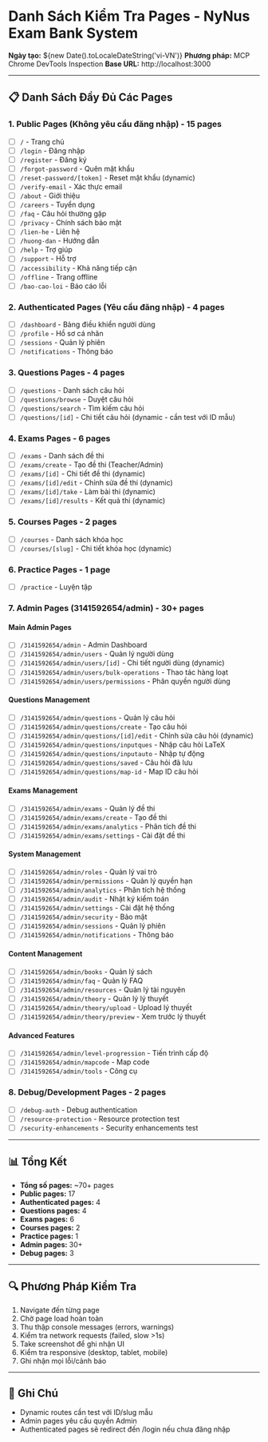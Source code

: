 # Danh Sách Kiểm Tra Pages - NyNus Exam Bank System
**Ngày tạo:** ${new Date().toLocaleDateString('vi-VN')}
**Phương pháp:** MCP Chrome DevTools Inspection
**Base URL:** http://localhost:3000

---

## 📋 Danh Sách Đầy Đủ Các Pages

### 1. Public Pages (Không yêu cầu đăng nhập) - 15 pages
- [ ] `/` - Trang chủ
- [ ] `/login` - Đăng nhập
- [ ] `/register` - Đăng ký
- [ ] `/forgot-password` - Quên mật khẩu
- [ ] `/reset-password/[token]` - Reset mật khẩu (dynamic)
- [ ] `/verify-email` - Xác thực email
- [ ] `/about` - Giới thiệu
- [ ] `/careers` - Tuyển dụng
- [ ] `/faq` - Câu hỏi thường gặp
- [ ] `/privacy` - Chính sách bảo mật
- [ ] `/lien-he` - Liên hệ
- [ ] `/huong-dan` - Hướng dẫn
- [ ] `/help` - Trợ giúp
- [ ] `/support` - Hỗ trợ
- [ ] `/accessibility` - Khả năng tiếp cận
- [ ] `/offline` - Trang offline
- [ ] `/bao-cao-loi` - Báo cáo lỗi

### 2. Authenticated Pages (Yêu cầu đăng nhập) - 4 pages
- [ ] `/dashboard` - Bảng điều khiển người dùng
- [ ] `/profile` - Hồ sơ cá nhân
- [ ] `/sessions` - Quản lý phiên
- [ ] `/notifications` - Thông báo

### 3. Questions Pages - 4 pages
- [ ] `/questions` - Danh sách câu hỏi
- [ ] `/questions/browse` - Duyệt câu hỏi
- [ ] `/questions/search` - Tìm kiếm câu hỏi
- [ ] `/questions/[id]` - Chi tiết câu hỏi (dynamic - cần test với ID mẫu)

### 4. Exams Pages - 6 pages
- [ ] `/exams` - Danh sách đề thi
- [ ] `/exams/create` - Tạo đề thi (Teacher/Admin)
- [ ] `/exams/[id]` - Chi tiết đề thi (dynamic)
- [ ] `/exams/[id]/edit` - Chỉnh sửa đề thi (dynamic)
- [ ] `/exams/[id]/take` - Làm bài thi (dynamic)
- [ ] `/exams/[id]/results` - Kết quả thi (dynamic)

### 5. Courses Pages - 2 pages
- [ ] `/courses` - Danh sách khóa học
- [ ] `/courses/[slug]` - Chi tiết khóa học (dynamic)

### 6. Practice Pages - 1 page
- [ ] `/practice` - Luyện tập

### 7. Admin Pages (3141592654/admin) - 30+ pages
#### Main Admin Pages
- [ ] `/3141592654/admin` - Admin Dashboard
- [ ] `/3141592654/admin/users` - Quản lý người dùng
- [ ] `/3141592654/admin/users/[id]` - Chi tiết người dùng (dynamic)
- [ ] `/3141592654/admin/users/bulk-operations` - Thao tác hàng loạt
- [ ] `/3141592654/admin/users/permissions` - Phân quyền người dùng

#### Questions Management
- [ ] `/3141592654/admin/questions` - Quản lý câu hỏi
- [ ] `/3141592654/admin/questions/create` - Tạo câu hỏi
- [ ] `/3141592654/admin/questions/[id]/edit` - Chỉnh sửa câu hỏi (dynamic)
- [ ] `/3141592654/admin/questions/inputques` - Nhập câu hỏi LaTeX
- [ ] `/3141592654/admin/questions/inputauto` - Nhập tự động
- [ ] `/3141592654/admin/questions/saved` - Câu hỏi đã lưu
- [ ] `/3141592654/admin/questions/map-id` - Map ID câu hỏi

#### Exams Management
- [ ] `/3141592654/admin/exams` - Quản lý đề thi
- [ ] `/3141592654/admin/exams/create` - Tạo đề thi
- [ ] `/3141592654/admin/exams/analytics` - Phân tích đề thi
- [ ] `/3141592654/admin/exams/settings` - Cài đặt đề thi

#### System Management
- [ ] `/3141592654/admin/roles` - Quản lý vai trò
- [ ] `/3141592654/admin/permissions` - Quản lý quyền hạn
- [ ] `/3141592654/admin/analytics` - Phân tích hệ thống
- [ ] `/3141592654/admin/audit` - Nhật ký kiểm toán
- [ ] `/3141592654/admin/settings` - Cài đặt hệ thống
- [ ] `/3141592654/admin/security` - Bảo mật
- [ ] `/3141592654/admin/sessions` - Quản lý phiên
- [ ] `/3141592654/admin/notifications` - Thông báo

#### Content Management
- [ ] `/3141592654/admin/books` - Quản lý sách
- [ ] `/3141592654/admin/faq` - Quản lý FAQ
- [ ] `/3141592654/admin/resources` - Quản lý tài nguyên
- [ ] `/3141592654/admin/theory` - Quản lý lý thuyết
- [ ] `/3141592654/admin/theory/upload` - Upload lý thuyết
- [ ] `/3141592654/admin/theory/preview` - Xem trước lý thuyết

#### Advanced Features
- [ ] `/3141592654/admin/level-progression` - Tiến trình cấp độ
- [ ] `/3141592654/admin/mapcode` - Map code
- [ ] `/3141592654/admin/tools` - Công cụ

### 8. Debug/Development Pages - 2 pages
- [ ] `/debug-auth` - Debug authentication
- [ ] `/resource-protection` - Resource protection test
- [ ] `/security-enhancements` - Security enhancements test

---

## 📊 Tổng Kết
- **Tổng số pages:** ~70+ pages
- **Public pages:** 17
- **Authenticated pages:** 4
- **Questions pages:** 4
- **Exams pages:** 6
- **Courses pages:** 2
- **Practice pages:** 1
- **Admin pages:** 30+
- **Debug pages:** 3

---

## 🔍 Phương Pháp Kiểm Tra
1. Navigate đến từng page
2. Chờ page load hoàn toàn
3. Thu thập console messages (errors, warnings)
4. Kiểm tra network requests (failed, slow >1s)
5. Take screenshot để ghi nhận UI
6. Kiểm tra responsive (desktop, tablet, mobile)
7. Ghi nhận mọi lỗi/cảnh báo

---

## 📝 Ghi Chú
- Dynamic routes cần test với ID/slug mẫu
- Admin pages yêu cầu quyền Admin
- Authenticated pages sẽ redirect đến /login nếu chưa đăng nhập

